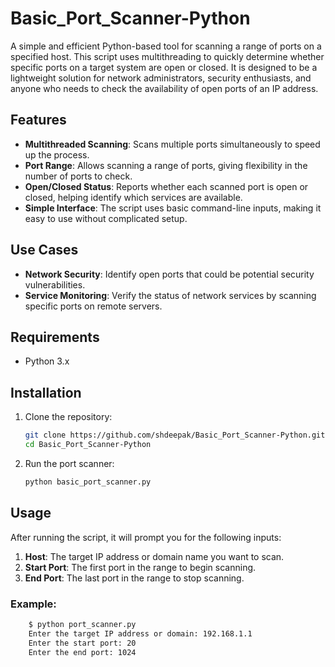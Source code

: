 # Basic_Port_Scanner-Python

A simple and efficient Python-based tool for scanning a range of ports on a specified host. This script uses multithreading to quickly determine whether specific ports on a target system are open or closed. It is designed to be a lightweight solution for network administrators, security enthusiasts, and anyone who needs to check the availability of open ports of an IP address.

## Features

- **Multithreaded Scanning**: Scans multiple ports simultaneously to speed up the process.
- **Port Range**: Allows scanning a range of ports, giving flexibility in the number of ports to check.
- **Open/Closed Status**: Reports whether each scanned port is open or closed, helping identify which services are available.
- **Simple Interface**: The script uses basic command-line inputs, making it easy to use without complicated setup.

## Use Cases

- **Network Security**: Identify open ports that could be potential security vulnerabilities.
- **Service Monitoring**: Verify the status of network services by scanning specific ports on remote servers.

## Requirements

- Python 3.x

## Installation

1. Clone the repository:
    ```bash
    git clone https://github.com/shdeepak/Basic_Port_Scanner-Python.git
    cd Basic_Port_Scanner-Python
    ```
    
2. Run the port scanner:
    ```bash
    python basic_port_scanner.py
    ```

## Usage

After running the script, it will prompt you for the following inputs:

1. **Host**: The target IP address or domain name you want to scan.
2. **Start Port**: The first port in the range to begin scanning.
3. **End Port**: The last port in the range to stop scanning.

### Example:

```bash
    $ python port_scanner.py
    Enter the target IP address or domain: 192.168.1.1
    Enter the start port: 20
    Enter the end port: 1024
